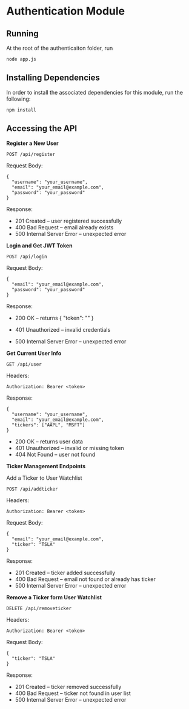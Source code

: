 # Authentication Module

## Running

At the root of the authenticaiton folder, run
```
node app.js
```

## Installing Dependencies

In order to install the associated dependencies for this module, run the following:

```
npm install
```

## Accessing the API

**Register a New User**
```
POST /api/register
```

Request Body:

```
{
  "username": "your_username",
  "email": "your_email@example.com",
  "password": "your_password"
}
```

Response:

- 201 Created – user registered successfully
- 400 Bad Request – email already exists
- 500 Internal Server Error – unexpected error

**Login and Get JWT Token**

```
POST /api/login
```

Request Body:

```
{
  "email": "your_email@example.com",
  "password": "your_password"
}
```

Response:

- 200 OK – returns { "token": "<jwt>" }

- 401 Unauthorized – invalid credentials

- 500 Internal Server Error – unexpected error

**Get Current User Info**

```
GET /api/user
```
Headers:

```
Authorization: Bearer <token>
```

Response:

```
{
  "username": "your_username",
  "email": "your_email@example.com",
  "tickers": ["AAPL", "MSFT"]
}
```

- 200 OK – returns user data
- 401 Unauthorized – invalid or missing token
- 404 Not Found – user not found

**Ticker Management Endpoints**

Add a Ticker to User Watchlist

```
POST /api/addticker
```

Headers:
```
Authorization: Bearer <token>
```

Request Body:
```
{
  "email": "your_email@example.com",
  "ticker": "TSLA"
}
```

Response:

- 201 Created – ticker added successfully
- 400 Bad Request – email not found or already has ticker
- 500 Internal Server Error – unexpected error

**Remove a Ticker form User Watchlist**

```
DELETE /api/removeticker
```

Headers:
```
Authorization: Bearer <token>
```

Request Body:

```
{
  "ticker": "TSLA"
}
```

Response:

- 201 Created – ticker removed successfully
- 400 Bad Request – ticker not found in user list
- 500 Internal Server Error – unexpected error